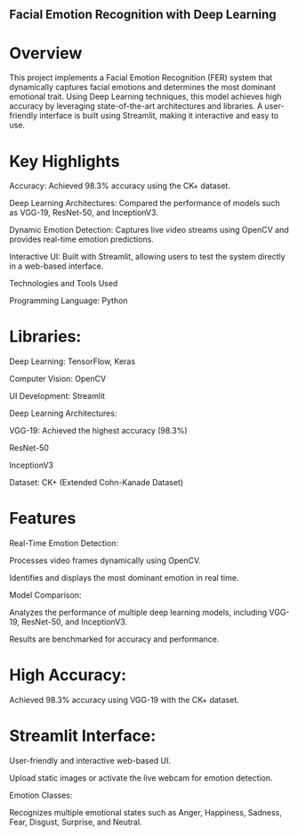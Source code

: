 ## Facial Emotion Recognition with Deep Learning
# Overview
This project implements a Facial Emotion Recognition (FER) system that dynamically captures facial emotions and determines the most dominant emotional trait. Using Deep Learning techniques, this model achieves high accuracy by leveraging state-of-the-art architectures and libraries. A user-friendly interface is built using Streamlit, making it interactive and easy to use.

# Key Highlights

Accuracy: Achieved 98.3% accuracy using the CK+ dataset.

Deep Learning Architectures: Compared the performance of models such as VGG-19, ResNet-50, and InceptionV3.

Dynamic Emotion Detection: Captures live video streams using OpenCV and provides real-time emotion predictions.

Interactive UI: Built with Streamlit, allowing users to test the system directly in a web-based interface.

Technologies and Tools Used

Programming Language: Python

# Libraries:
Deep Learning: TensorFlow, Keras

Computer Vision: OpenCV

UI Development: Streamlit

Deep Learning Architectures:

VGG-19: Achieved the highest accuracy (98.3%)

ResNet-50

InceptionV3

Dataset: CK+ (Extended Cohn-Kanade Dataset)

# Features
Real-Time Emotion Detection:

Processes video frames dynamically using OpenCV.

Identifies and displays the most dominant emotion in real time.

Model Comparison:

Analyzes the performance of multiple deep learning models, including VGG-19, ResNet-50, and InceptionV3.

Results are benchmarked for accuracy and performance.

# High Accuracy:

Achieved 98.3% accuracy using VGG-19 with the CK+ dataset.

# Streamlit Interface:

User-friendly and interactive web-based UI.

Upload static images or activate the live webcam for emotion detection.

Emotion Classes:

Recognizes multiple emotional states such as Anger, Happiness, Sadness, Fear, Disgust, Surprise, and Neutral.
